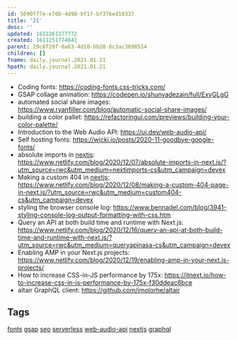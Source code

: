```yaml
---
id: 5690f77e-e76b-4d98-bf1f-bf376ed10337
title: '21'
desc: ''
updated: 1611261377772
created: 1611251774041
parent: 29c8f20f-0a63-4d10-bb20-8c3ac3698514
children: []
fname: daily.journal.2021.01.21
hpath: daily.journal.2021.01.21
---
```

- Coding fonts: <https://coding-fonts.css-tricks.com/>
- GSAP collage animation: <https://codepen.io/shunyadezain/full/ExyGLgG>
- automated social share images:
  <https://www.ryanfiller.com/blog/automatic-social-share-images/>
- building a color pallet:
  <https://refactoringui.com/previews/building-your-color-palette/>
- Introduction to the Web Audio API: <https://ui.dev/web-audio-api/>
- Self hosting fonts:
  <https://wicki.io/posts/2020-11-goodbye-google-fonts/>
- absolute imports in [nextjs](aa9e1c96-14cf-4a98-bf3a-77c1c741139f):
  <https://www.netlify.com/blog/2020/12/07/absolute-imports-in-next.js/?utm_source=rwc&utm_medium=nextimports-cs&utm_campaign=devex>
- Making a custom 404 in [nextjs](aa9e1c96-14cf-4a98-bf3a-77c1c741139f):
  <https://www.netlify.com/blog/2020/12/08/making-a-custom-404-page-in-next.js/?utm_source=rwc&utm_medium=custom404-cs&utm_campaign=devex>
- styling the browser console log:
  <https://www.bennadel.com/blog/3941-styling-console-log-output-formatting-with-css.htm>
- Query an API at both build time and runtime with Next.js:
  <https://www.netlify.com/blog/2020/12/16/query-an-api-at-both-build-time-and-runtime-with-next.js/?utm_source=rwc&utm_medium=queryapinasa-cs&utm_campaign=devex>
- Enabling AMP in your Next.js projects:
  <https://www.netlify.com/blog/2020/12/19/enabling-amp-in-your-next.js-projects/>
- How to increase CSS-in-JS performance by 175x:
  <https://itnext.io/how-to-increase-css-in-js-performance-by-175x-f30ddeac6bce>
- altair GraphQL client: <https://github.com/imolorhe/altair>

## Tags

[fonts](6ed9fbc1-ac24-458d-a429-c285701818fe) [gsap](237d117e-d644-40a6-b4a3-b968d1a3e6c2) [seo](fc05cacb-ee55-45b6-93ec-b279eeea8f16) [serverless](ad1306f3-0bd2-4e51-992f-6d2ca9f51a5d) [web-audio-api](d56ff3d3-d99f-4599-9201-54b68d197e34) [nextjs](aa9e1c96-14cf-4a98-bf3a-77c1c741139f)
[graphql](d8715e6e-bf82-4f5e-b9e9-1fcefb255e54)

